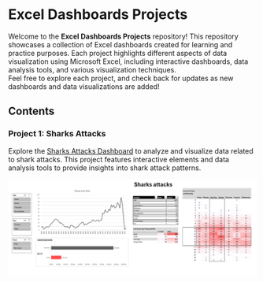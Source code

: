 # Excel Dashboards Projects

Welcome to the **Excel Dashboards Projects** repository! This repository showcases a collection of Excel dashboards created for learning and practice purposes. Each project highlights different aspects of data visualization using Microsoft Excel, including interactive dashboards, data analysis tools, and various visualization techniques.
<br> Feel free to explore each project, and check back for updates as new dashboards and data visualizations are added!

## Contents

### Project 1: Sharks Attacks
Explore the [Sharks Attacks Dashboard](https://github.com/ola-zbieranska/excel-dashboards-projects/tree/main/project_1) to analyze and visualize data related to shark attacks. This project features interactive elements and data analysis tools to provide insights into shark attack patterns.

![Description of the image](https://github.com/ola-zbieranska/excel-dashboards-projects/blob/main/project_1/sharks_attacks_screen_shot_dashboard_09082024.png)
